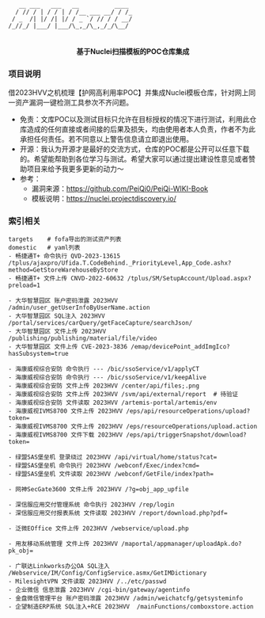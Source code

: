 ```
   __ ___   ___   __          ____ 
  / // / | / / | / /__ ___ __/ / /_
 / _  /| |/ /| |/ / _ `/ // / / __/
/_//_/ |___/ |___/\_,_/\_,_/_/\__/ 
                                   
```
<h4 align="center">基于Nuclei扫描模板的POC仓库集成</h4>

### 项目说明
借2023HVV之机梳理【护网高利用率POC】并集成Nuclei模板仓库，针对网上同一资产漏洞一键检测工具参次不齐问题。

- 免责：文库POC以及测试目标只允许在目标授权的情况下进行测试，利用此仓库造成的任何直接或者间接的后果及损失，均由使用者本人负责，作者不为此承担任何责任。若不同意以上警告信息请立即退出使用。
- 开源：我认为开源才是最好的交流方式，仓库的POC都是公开可以任意下载的。希望能帮助到各位学习与测试。希望大家可以通过提出建设性意见或者赞助项目来给予我更多更新的动力～
- 参考：
  - 漏洞来源：https://github.com/PeiQi0/PeiQi-WIKI-Book
  - 模板说明：https://nuclei.projectdiscovery.io/

### 索引相关
```
targets    # fofa导出的测试资产列表
domestic   # yaml列表
- 畅捷通T+ 命令执行 QVD-2023-13615 /tplus/ajaxpro/Ufida.T.CodeBehind._PriorityLevel,App_Code.ashx?method=GetStoreWarehouseByStore
- 畅捷通T+ 文件上传 CNVD-2022-60632 /tplus/SM/SetupAccount/Upload.aspx?preload=1

- 大华智慧园区 账户密码泄露 2023HVV /admin/user_getUserInfoByUserName.action
- 大华智慧园区 SQL注入 2023HVV /portal/services/carQuery/getFaceCapture/searchJson/
- 大华智慧园区 文件上传 2023HVV /publishing/publishing/material/file/video
- 大华智慧园区 文件上传 CVE-2023-3836 /emap/devicePoint_addImgIco?hasSubsystem=true

- 海康威视综合安防 命令执行 --- /bic/ssoService/v1/applyCT
- 海康威视综合安防 命令执行 --- /bic/ssoService/v1/keepAlive
- 海康威视综合安防 文件上传 2023HVV /center/api/files;.png
- 海康威视综合安防 文件上传 2023HVV /svm/api/external/report  # 待验证
- 海康威视综合安防 文件读取 2023HVV /artemis-portal/artemis/env
- 海康威视IVMS8700 文件上传 2023HVV /eps/api/resourceOperations/upload?token=
- 海康威视IVMS8700 文件上传 2023HVV /eps/resourceOperations/upload.action
- 海康威视IVMS8700 文件下载 2023HVV /eps/api/triggerSnapshot/download?token=

- 绿盟SAS堡垒机 登录绕过 2023HVV /api/virtual/home/status?cat=
- 绿盟SAS堡垒机 命令执行 2023HVV /webconf/Exec/index?cmd=
- 绿盟SAS堡垒机 文件读取 2023HVV /webconf/GetFile/index?path=

- 网神SecGate3600 文件上传 2023HVV /?g=obj_app_upfile

- 深信服应用交付管理系统 命令执行 2023HVV /rep/login
- 深信服应用交付报表系统 文件读取 2023HVV /report/download.php?pdf=

- 泛微EOffice 文件上传 2023HVV /webservice/upload.php

- 用友移动系统管理 文件上传 2023HVV /maportal/appmanager/uploadApk.do?pk_obj=

- 广联达Linkworks办公OA SQL注入 /Webservice/IM/Config/ConfigService.asmx/GetIMDictionary
- MilesightVPN 文件读取 2023HVV /../etc/passwd
- 企业微信 信息泄露 2023HVV /cgi-bin/gateway/agentinfo
- 金盘微信管理平台 账户密码泄露 2023HVV /admin/weichatcfg/getsysteminfo
- 企望制造ERP系统 SQL注入+RCE 2023HVV  /mainFunctions/comboxstore.action
```
